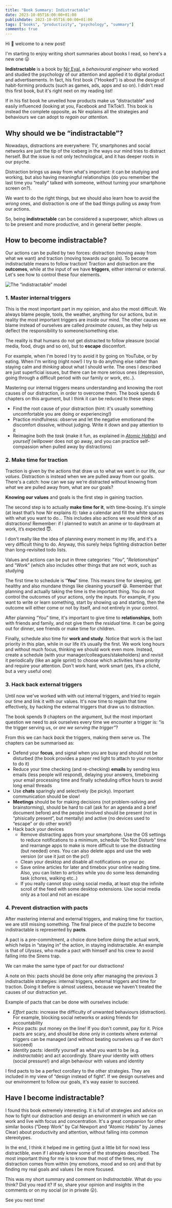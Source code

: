 ```yaml
---
title: "Book Summary: Indistractable"
date: 2023-10-05T16:00:00+01:00
publishdate: 2023-10-05T16:00:00+01:00
tags: ["books", "productivity", "psychology", "summary"]
comments: true
---
```


Hi 👋 welcome to a new post!

I'm starting to enjoy writing short summaries about books I read, so here's a new one 😛

**Indistractable** is a book by [Nir Eyal](https://www.nirandfar.com/), a *behavioural engineer* who worked and studied the psychology of our attention and applied it to digital product and advertisements. In fact, his first book (”Hooked”) is about the design of habit-forming products (such as games, ads, apps and so on). <!--more-->I didn't read this first book, but it's right next on my reading list!

If in his fist book he unveiled how products make us “distractable” and easily influenced (looking at you, Facebook and TikTok!). This book is instead the complete opposite, as Nir explains all the strategies and behaviours we can adopt to *regain our attention*.

## Why should we be “indistractable”?

Nowadays, distractions are everywhere: TV, smartphones and social networks are just the tip of the iceberg in the ways our mind tries to distract herself. But the issue is not only technological, and it has deeper roots in our psyche.

Distraction brings us away from what's important: it can be studying and working, but also having meaningful relationships (do you remember the last time you “really” talked with someone, without turning your smartphone screen on?).

We want to do the right things, but we should also learn how to avoid the *wrong* ones, and distraction is one of the bad things pulling us away from our actions. 

So, being **indistractable** can be considered a superpower, which allows us to be present and more productive, and in general better people.

## How to become indistractable?

Our actions can be pulled by two forces: distraction (moving away from what we want) and traction (moving towards our goals). To become indistractable means to follow traction! Traction and distraction are the **outcomes**, while at the input of we have **triggers**, either internal or external. Let's see how to control these four elements.

![The “indistractable”  model](indistractable_model.webp "The “indistractable”  model, ©Nir Eyal")

### 1. Master internal triggers

This is the most important part in my opinion, and also the most difficult. We always blame people, tools, the weather, anything for our actions, but in reality the most important triggers are inside our mind. The other causes we blame instead of ourselves are called *proximate causes*, as they help us deflect the responsibility to someone/something else.

The reality is that humans do not get distracted to follow pleasure (social media, food, drugs and so on), but to **escape** discomfort.

For example, when I'm bored I try to avoid it by going on YouTube, or by eating. When I'm writing (right now!) I try to do anything else rather than staying  calm and *thinking* about what I should write. The ones I described are just superficial issues, but there can be more serious ones (depression, going through a difficult period with our family or work, etc..).

Mastering our internal triggers means understanding and knowing the root causes of our distraction, in order to overcome them. The book spends 6 chapters on this argument, but I think it can be reduced to these steps:

- Find the root cause of your distraction (hint: it's usually something uncomfortable you are doing or experiencing!)
- Practice mindfulness: observe and let the negative emotionand the discomfort dissolve, without judging. Write it down and pay attention to it
- Reimagine both the *task* (make it fun, as explained in *[Atomic Habits](https://marcobacis.com/blog/atomic-habits-book/)*) and *yourself* (willpower does not go away, and you can practice self-compassion when pulled away by distractions)

### 2. Make time for traction

Traction is given by the actions that draw us to what we want in our life, our *values*. Distraction is instead when we are pulled away from our goals. There's a catch: how can we say we’re distracted without knowing from *what* we are pulled away from, what are our goals?

**Knowing our values** and goals is the first step in gaining traction.

The second step is to actually **make time for it**, with time-boxing. It's simple (at least that’s how Nir explains it): take a calendar and fill the white spaces with what you want to do… This includes also actions we would think of as distractions! Remember: if I planned to watch an anime or to daydream at work, it’s expected 😇.

I don't really like the idea of planning every moment in my life, and it's  a very difficult thing to do. Anyway, this surely helps fighting distraction better than long-revisited todo lists.

Values and actions can be put in three categories: “*You*”, ”*Relationships*” and “*Work*” (which also includes other things that are not work, such as studying 

The first time to schedule is “**You**” time. This means time for sleeping, get healthy and  also mundane things like cleaning yourself 😃. Remember that planning and actually taking the time is the important thing. You do not control the outcomes of your actions, only the inputs. For example, if you want to write or learn something, start by showing up and starting, then the outcome will either come or not by itself, and not entirely in your control.

After planning “You” time, it's important to give time to **relationships**, both with friends and family, and not give them the *residual* time. It can be going out for dinner, see friends or make time for children.

Finally, schedule also time for **work and study**. Notice that work is the last priority in this plan, while in our life it’s usually the first. We work long hours and without much focus, thinking we should work even more. Instead, create a schedule (with your manager/colleagues/stakeholders) and revisit it periodically (like an agile sprint) to choose which activities have priority and require your attention. Don't work hard, work smart (yes, it’s a cliché, but a very useful one)

### 3. Hack back external triggers

Until now we've worked with with out internal triggers, and tried to regain our time and link it with our values. It's now time to regain that time effectively, by hacking the external triggers that draw us to distraction.

The book spends 9 chapters on the argument, but the most important question we need to ask ourselves every time we encounter a trigger is: “is the trigger serving us, or *are we serving the trigger”*?

From this we can hack *back* the triggers, making them serve us. The chapters can be summarised as:

- Defend your **focus**, and signal when you are busy and should not be disturbed (the book provides a paper red light to attach to your monitor to do it)
- Reduce your time checking (and re-checking) **emails** by sending less emails (less people will respond), delaying your answers, timeboxing your email processing time and finally scheduling office hours to avoid long email threads
- Use **chats** sparingly and selectively (be picky). Important communication should be slow!
- **Meetings** should be for making decisions (not problem-solving and brainstorming), should be hard to call (ask for an agenda and a brief document before) and the people involved should be present (not in “phisically present”, but mentally) and active (no devices used to “escape” or do other work!)
- Hack back your devices
    - Remove distracting apps from your smartphone. Use the OS settings to reduce notifications to a minimum, schedule “Do Not Disturb” time and rearrange apps to make is more difficult to use the distracting (but needed) ones. You can also delete apps and use the web version (or use it just on the pc!)
    - Clean your desktop and disable all notifications on your pc
    - Save online articles for later and timebox your online reading time. Also, you can listen to articles while you do some less demanding task (chores, walking etc..)
    - If you really cannot stop using social media, at least stop the infinite scroll of the feed with some desktop extensions. Use social media only as a tool and not an escape

### 4. Prevent distraction with pacts

After mastering internal and external triggers, and making time for traction, we are still missing something. The final piece of the puzzle to become indistractable is represented by **pacts**.

A pact is a pre-commitment, a choice done before doing the actual work, which helps in “staying in” the action, in staying indistractable. An example is that of *Ulysses*, who made a pact with himself and his crew to avoid falling into the Sirens trap.

We can make the same type of pact for our distractions!

A note on this: pacts should be done only after managing the previous 3 indistractable strategies: internal triggers, external triggers and time for traction. Doing it before is almost useless, because we haven't treated the causes of our distraction yet.

 Example of pacts that can be done with ourselves include:

- *Effort* pacts: increase the difficulty of unwanted behaviours (distraction). For example, blocking social networks or asking friends for accountability
- *Price* pacts: put money on the line! If you don't commit, pay for it. Price pacts are scary, and should be done only in contexts where external triggers can be managed (and without beating ourselves up if we don't succeed)
- *Identity* pacts: identify yourself as what you want to be (e.g. *indistractable*) and act accordingly. Share your identity with others (social pressure!) and align behaviour with values and identity

I find pacts to be a perfect corollary to the other strategies. They are included in my view of “design instead of fight”. If we design ourselves and our environment to follow our goals, it's way easier to succeed. 

## Have I become indistractable?

I found this book extremely interesting. It is full of strategies and advice on how to fight our distraction and design an environment in which we can work and live with focus and concentration. It's a great companion for other similar books (”Deep Work” by Cal Newport and “Atomic Habits” by James Clear) about productivity and attention, without falling into common stereotypes.

In the end, I think it helped me in getting (just a little bit for now) less distractible, even if I already knew some of the strategies described. The most important thing for me is to know that most of the times, my distraction comes from within (my emotions, mood and so on) and that by finding my real goals and values I be more focused.

This was my short summary and comment on *Indistractable*. What do you think? Did you read it? If so, share your opinion and insights in the comments or on my social (or in private 😛).

See you next time!